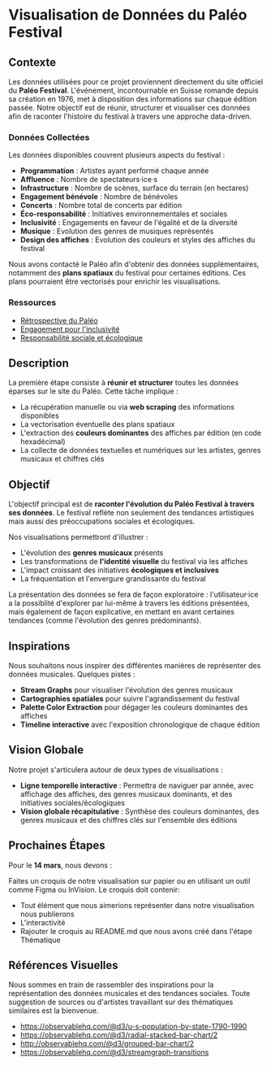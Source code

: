 # Visualisation de Données du Paléo Festival

## Contexte

Les données utilisées pour ce projet proviennent directement du site officiel du **Paléo Festival**. L'événement, incontournable en Suisse romande depuis sa création en 1976, met à disposition des informations sur chaque édition passée. Notre objectif est de réunir, structurer et visualiser ces données afin de raconter l'histoire du festival à travers une approche data-driven.

### Données Collectées

Les données disponibles couvrent plusieurs aspects du festival :

- **Programmation** : Artistes ayant performé chaque année
- **Affluence** : Nombre de spectateurs·ice·s
- **Infrastructure** : Nombre de scènes, surface du terrain (en hectares)
- **Engagement bénévole** : Nombre de bénévoles
- **Concerts** : Nombre total de concerts par édition
- **Éco-responsabilité** : Initiatives environnementales et sociales
- **Inclusivité** : Engagements en faveur de l'égalité et de la diversité
- **Musique** : Evolution des genres de musiques représentés
- **Design des affiches** : Evolution des couleurs et styles des affiches du festival

Nous avons contacté le Paléo afin d'obtenir des données supplémentaires, notamment des **plans spatiaux** du festival pour certaines éditions. Ces plans pourraient être vectorisés pour enrichir les visualisations.

### Ressources

- [Rétrospective du Paléo](https://yeah.paleo.ch/fr/histoire)
- [Engagement pour l'inclusivité](https://yeah.paleo.ch/fr/award-agf)
- [Responsabilité sociale et écologique](https://yeah.paleo.ch/fr/a-propos)

## Description

La première étape consiste à **réunir et structurer** toutes les données éparses sur le site du Paléo. Cette tâche implique :

- La récupération manuelle ou via **web scraping** des informations disponibles
- La vectorisation éventuelle des plans spatiaux
- L'extraction des **couleurs dominantes** des affiches par édition (en code hexadécimal)
- La collecte de données textuelles et numériques sur les artistes, genres musicaux et chiffres clés

## Objectif

L'objectif principal est de **raconter l'évolution du Paléo Festival à travers ses données**. Le festival reflète non seulement des tendances artistiques mais aussi des préoccupations sociales et écologiques.

Nos visualisations permettront d'illustrer :

- L'évolution des **genres musicaux** présents
- Les transformations de **l'identité visuelle** du festival via les affiches
- L'impact croissant des initiatives **écologiques et inclusives**
- La fréquentation et l'envergure grandissante du festival

La présentation des données se fera de façon exploratoire : l'utilisateur·ice a la possiblité d'explorer par lui-même à travers les éditions présentées, mais également de façon explicative, en mettant en avant certaines tendances (comme l'évolution des genres prédominants).

## Inspirations

Nous souhaitons nous inspirer des différentes manières de représenter des données musicales. Quelques pistes :

- **Stream Graphs** pour visualiser l'évolution des genres musicaux
- **Cartographies spatiales** pour suivre l'agrandissement du festival
- **Palette Color Extraction** pour dégager les couleurs dominantes des affiches
- **Timeline interactive** avec l'exposition chronologique de chaque édition

## Vision Globale

Notre projet s'articulera autour de deux types de visualisations :

- **Ligne temporelle interactive** : Permettra de naviguer par année, avec affichage des affiches, des genres musicaux dominants, et des initiatives sociales/écologiques
- **Vision globale récapitulative** : Synthèse des couleurs dominantes, des genres musicaux et des chiffres clés sur l'ensemble des éditions

## Prochaines Étapes

Pour le **14 mars**, nous devons :

Faites un croquis de notre visualisation sur papier ou en utilisant un outil comme Figma ou InVision. Le croquis doit contenir:

- Tout élément que nous aimerions représenter dans notre visualisation nous publierons
- L'interactivité
- Rajouter le croquis au README.md que nous avons créé dans l'étape Thématique

## Références Visuelles

Nous sommes en train de rassembler des inspirations pour la représentation des données musicales et des tendances sociales. Toute suggestion de sources ou d'artistes travaillant sur des thématiques similaires est la bienvenue.

- https://observablehq.com/@d3/u-s-population-by-state-1790-1990
- https://observablehq.com/@d3/radial-stacked-bar-chart/2
- http://observablehq.com/@d3/grouped-bar-chart/2
- https://observablehq.com/@d3/streamgraph-transitions
